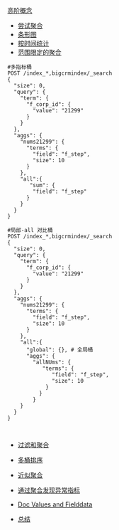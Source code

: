 [高阶概念](https://www.elastic.co/guide/cn/elasticsearch/guide/current/aggs-high-level.html)

* [尝试聚合](https://www.elastic.co/guide/cn/elasticsearch/guide/current/_aggregation_test_drive.html)
* [条形图](https://www.elastic.co/guide/cn/elasticsearch/guide/current/_building_bar_charts.html)
* [按时间统计](https://www.elastic.co/guide/cn/elasticsearch/guide/current/_looking_at_time.html)
* [范围限定的聚合](https://www.elastic.co/guide/cn/elasticsearch/guide/current/_scoping_aggregations.html)

```
#多指标桶
POST /index_*,bigcrmindex/_search
{
  "size": 0, 
  "query": {
    "term": {
      "f_corp_id": {
        "value": "21299"
      }
    }
  }, 
  "aggs": {
    "nums21299": {
      "terms": {
        "field": "f_step",
        "size": 10
      }
    },
    "all":{
       "sum": {
        "field": "f_step"
      }
    }
  }
}

#局部-all 对比桶
POST /index_*,bigcrmindex/_search
{
  "size": 0, 
  "query": {
    "term": {
      "f_corp_id": {
        "value": "21299"
      }
    }
  }, 
  "aggs": {
    "nums21299": {
      "terms": {
        "field": "f_step",
        "size": 10
      }
    },
    "all":{
      "global": {}, # 全局桶
      "aggs": {
        "allNUms": {
           "terms": {
              "field": "f_step",
              "size": 10
            }
          }
        }
    }
  }
}



```

* [过滤和聚合](https://www.elastic.co/guide/cn/elasticsearch/guide/current/_filtering_queries_and_aggregations.html)

* [多桶排序](https://www.elastic.co/guide/cn/elasticsearch/guide/current/_sorting_multivalue_buckets.html)

* [近似聚合](https://www.elastic.co/guide/cn/elasticsearch/guide/current/_approximate_aggregations.html)

* [通过聚合发现异常指标](https://www.elastic.co/guide/cn/elasticsearch/guide/current/significant-terms.html)

* [Doc Values and Fielddata](https://www.elastic.co/guide/cn/elasticsearch/guide/current/docvalues-and-fielddata.html)

* [总结](https://www.elastic.co/guide/cn/elasticsearch/guide/current/_closing_thoughts.html)



